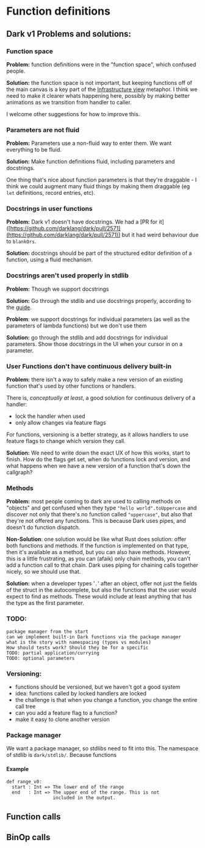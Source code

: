 # Function definitions

## Dark v1 Problems and solutions:

### Function space

**Problem:** function definitions were in the "function space", which confused people.

**Solution:** the function space is not important, but keeping functions off of the main canvas is a key part of the [Infrastructure view](../../../editor/canvas.md) metaphor. I think we need to make it clearer whats happening here, possibly by making better animations as we transition from handler to caller.

I welcome other suggestions for how to improve this.

### Parameters are not fluid

**Problem:** Parameters use a non-fluid way to enter them. We want everything to be fluid.

**Solution:** Make function definitions fluid, including parameters and docstrings.

One thing that's nice about function parameters is that they're draggable - I think we could augment many fluid things by making them draggable (eg `let` definitions, record entries, etc).

### Docstrings in user functions

**Problem:** Dark v1 doesn't have docstrings. We had a \[PR for it]\([https://github.com/darklang/dark/pull/2571](https://github.com/darklang/dark/pull/2571)) but it had weird behaviour due to `blankOrs`.

**Solution:** docstrings should be part of the structured editor definition of a function, using a fluid mechanism.

### Docstrings aren't used properly in stdlib

**Problem:** Though we support docstrings

**Solution:** Go through the stdlib and use docstrings properly, according to the [guide](https://github.com/darklang/dark/blob/main/docs/writing-docstrings.md).

**Problem**: we support docstrings for individual parameters (as well as the parameters of lambda functions) but we don't use them

**Solution:** go through the stdlib and add docstrings for individual parameters. Show those docstrings in the UI when your cursor in on a parameter.

### User Functions don't have continuous delivery built-in

**Problem:** there isn't a way to safely make a new version of an existing function that's used by other functions or handlers.

There is, _conceptually at least_, a good solution for continuous delivery of a handler:

* lock the handler when used
* only allow changes via feature flags

For functions, versioning is a better strategy, as it allows handlers to use feature flags to change which version they call.

**Solution:** We need to write down the exact UX of how this works, start to finish. How do the flags get set, when do functions lock and version, and what happens when we have a new version of a function that's down the callgraph?

### Methods

**Problem:** most people coming to dark are used to calling methods on "objects" and get confused when they type `"hello world".toUppercase` and discover not only that there's no function called `"uppercase"`, but also that they're not offered any functions. This is because Dark uses pipes, and doesn't do function dispatch.

**Non-Solution**: one solution would be like what Rust does solution: offer both functions and methods. If the function is implemented on that type, then it's available as a method, but you can also have methods. However, this is a little frustrating, as you can (afaik) only chain methods, you can't add a function call to that chain. Dark uses piping for chaining calls together nicely, so we should use that.

**Solution:** when a developer types '`.`' after an object, offer not just the fields of the struct in the autocomplete, but also the functions that the user would expect to find as methods. These would include at least anything that has the type as the first parameter.

### TODO:

```
package manager from the start
can we implement built-in Dark functions via the package manager
what is the story with namespacing (types vs modules)
How should tests work? Should they be for a specific
TODO: partial application/currying
TODO: optional parameters
```

### Versioning:

* functions should be versioned, but we haven't got a good system
* idea: functions called by locked handlers are locked
* the challenge is that when you change a function, you change the entire call tree
* can you add a feature flag to a function?
* make it easy to clone another version

### Package manager

We want a package manager, so stdlibs need to fit into this. The namespace of stdlib is `dark/stdlib/`. Because functions



#### Example

```
def range_v0:
  start : Int => The lower end of the range
  end   : Int => The upper end of the range. This is not
                 included in the output.

```

## Function calls



## BinOp calls
